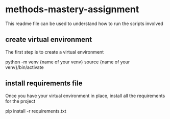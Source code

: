 # methods-mastery-assignment
This readme file can be used to understand how to run the scripts involved

## create virtual environment
The first step is to create a virtual environment

python -m venv {name of your venv}
source {name of your venv}/bin/activate

## install requirements file
Once you have your virtual environment in place, install all the requirements for the project

pip install -r requirements.txt
